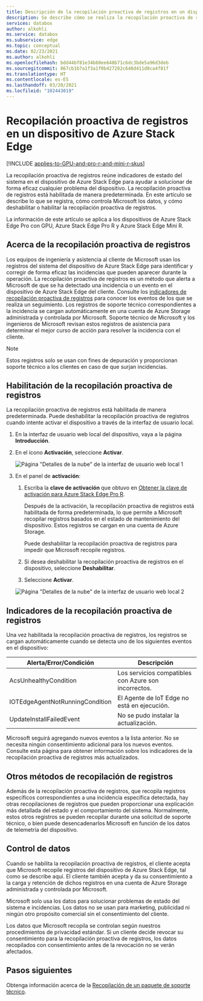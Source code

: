 ```yaml
---
title: Descripción de la recopilación proactiva de registros en un dispositivo de Azure Stack Edge Pro
description: Se describe cómo se realiza la recopilación proactiva de registros en un dispositivo de Azure Stack Edge Pro y cómo deshabilitarla.
services: databox
author: alkohli
ms.service: databox
ms.subservice: edge
ms.topic: conceptual
ms.date: 02/23/2021
ms.author: alkohli
ms.openlocfilehash: bdd44bf81e34b60ee648b71c6dc3bde5a96d3deb
ms.sourcegitcommit: 867cb1b7a1f3a1f0b427282c648d411d0ca4f81f
ms.translationtype: HT
ms.contentlocale: es-ES
ms.lasthandoff: 03/20/2021
ms.locfileid: "102443019"
---
```

# <a name="proactive-log-collection-on-your-azure-stack-edge-device"></a>Recopilación proactiva de registros en un dispositivo de Azure Stack Edge

[!INCLUDE [applies-to-GPU-and-pro-r-and-mini-r-skus](../../includes/azure-stack-edge-applies-to-gpu-pro-r-mini-r-sku.md)]

La recopilación proactiva de registros reúne indicadores de estado del sistema en el dispositivo de Azure Stack Edge para ayudar a solucionar de forma eficaz cualquier problema del dispositivo. La recopilación proactiva de registros está habilitada de manera predeterminada. En este artículo se describe lo que se registra, cómo controla Microsoft los datos, y cómo deshabilitar o habilitar la recopilación proactiva de registros. 

La información de este artículo se aplica a los dispositivos de Azure Stack Edge Pro con GPU, Azure Stack Edge Pro R y Azure Stack Edge Mini R.

## <a name="about-proactive-log-collection"></a>Acerca de la recopilación proactiva de registros

Los equipos de ingeniería y asistencia al cliente de Microsoft usan los registros del sistema del dispositivo de Azure Stack Edge para identificar y corregir de forma eficaz las incidencias que pueden aparecer durante la operación. La recopilación proactiva de registros es un método que alerta a Microsoft de que se ha detectado una incidencia o un evento en el dispositivo de Azure Stack Edge del cliente. Consulte los [indicadores de recopilación proactiva de registros](#proactive-log-collection-indicators) para conocer los eventos de los que se realiza un seguimiento. Los registros de soporte técnico correspondientes a la incidencia se cargan automáticamente en una cuenta de Azure Storage administrada y controlada por Microsoft. Soporte técnico de Microsoft y los ingenieros de Microsoft revisan estos registros de asistencia para determinar el mejor curso de acción para resolver la incidencia con el cliente.

> [!NOTE]
> Estos registros solo se usan con fines de depuración y proporcionan soporte técnico a los clientes en caso de que surjan incidencias.


## <a name="enabling-proactive-log-collection"></a>Habilitación de la recopilación proactiva de registros

La recopilación proactiva de registros está habilitada de manera predeterminada. Puede deshabilitar la recopilación proactiva de registros cuando intente activar el dispositivo a través de la interfaz de usuario local. 

1. En la interfaz de usuario web local del dispositivo, vaya a la página **Introducción**.

2. En el icono **Activación**, seleccione **Activar**. 

    ![Página "Detalles de la nube" de la interfaz de usuario web local 1](./media/azure-stack-edge-pro-r-deploy-activate/activate-1.png)

3. En el panel de **activación**:

   1. Escriba la **clave de activación** que obtuvo en [Obtener la clave de activación para Azure Stack Edge Pro R](azure-stack-edge-pro-r-deploy-prep.md#get-the-activation-key).

      Después de la activación, la recopilación proactiva de registros está habilitada de forma predeterminada, lo que permite a Microsoft recopilar registros basados en el estado de mantenimiento del dispositivo. Estos registros se cargan en una cuenta de Azure Storage. 

      Puede deshabilitar la recopilación proactiva de registros para impedir que Microsoft recopile registros.

   1. Si desea deshabilitar la recopilación proactiva de registros en el dispositivo, seleccione **Deshabilitar**.

   1. Seleccione **Activar**.

   ![Página "Detalles de la nube" de la interfaz de usuario web local 2](./media/azure-stack-edge-pro-r-deploy-activate/activate-2.png)

## <a name="proactive-log-collection-indicators"></a>Indicadores de la recopilación proactiva de registros

Una vez habilitada la recopilación proactiva de registros, los registros se cargan automáticamente cuando se detecta uno de los siguientes eventos en el dispositivo:  


|Alerta/Error/Condición  |Descripción  |
|---------|---------|
|AcsUnhealthyCondition     |Los servicios compatibles con Azure son incorrectos.         |
|IOTEdgeAgentNotRunningCondition      |El Agente de IoT Edge no está en ejecución.         |
|UpdateInstallFailedEvent | No se pudo instalar la actualización.        |

 
Microsoft seguirá agregando nuevos eventos a la lista anterior. No se necesita ningún consentimiento adicional para los nuevos eventos. Consulte esta página para obtener información sobre los indicadores de la recopilación proactiva de registros más actualizados.    
 

## <a name="other-log-collection-methods"></a>Otros métodos de recopilación de registros

Además de la recopilación proactiva de registros, que recopila registros específicos correspondientes a una incidencia específica detectada, hay otras recopilaciones de registros que pueden proporcionar una explicación más detallada del estado y el comportamiento del sistema. Normalmente, estos otros registros se pueden recopilar durante una solicitud de soporte técnico, o bien puede desencadenarlos Microsoft en función de los datos de telemetría del dispositivo.

## <a name="handling-data"></a>Control de datos

Cuando se habilita la recopilación proactiva de registros, el cliente acepta que Microsoft recopile registros del dispositivo de Azure Stack Edge, tal como se describe aquí. El cliente también acepta y da su consentimiento a la carga y retención de dichos registros en una cuenta de Azure Storage administrada y controlada por Microsoft.

Microsoft solo usa los datos para solucionar problemas de estado del sistema e incidencias. Los datos no se usan para marketing, publicidad ni ningún otro propósito comercial sin el consentimiento del cliente. 

Los datos que Microsoft recopila se controlan según nuestros procedimientos de privacidad estándar. Si un cliente decide revocar su consentimiento para la recopilación proactiva de registros, los datos recopilados con consentimiento antes de la revocación no se verán afectados.

## <a name="next-steps"></a>Pasos siguientes

Obtenga información acerca de la [Recopilación de un paquete de soporte técnico](azure-stack-edge-gpu-troubleshoot.md#collect-support-package).